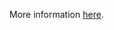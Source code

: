 More information [here](https://docs.prismacloud.io/en/enterprise-edition/policy-reference/ansible-policies/ansible-networking-policies/ansible-3).
